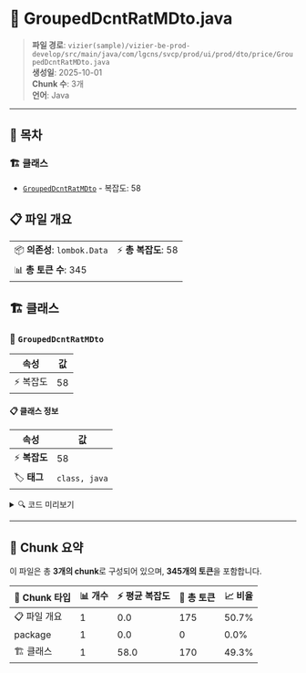 # 📄 GroupedDcntRatMDto.java

> **파일 경로**: `vizier(sample)/vizier-be-prod-develop/src/main/java/com/lgcns/svcp/prod/ui/prod/dto/price/GroupedDcntRatMDto.java`  
> **생성일**: 2025-10-01  
> **Chunk 수**: 3개  
> **언어**: Java
---

## 📑 목차

### 🏗️ 클래스
- [`GroupedDcntRatMDto`](#class-groupeddcntratmdto) - 복잡도: 58

## 📋 파일 개요

| | |
|--|--|
| 📦 **의존성**: `lombok.Data` | ⚡ **총 복잡도**: 58 |
| 📊 **총 토큰 수**: 345 |  |



## 🏗️ 클래스

### <a id="class-groupeddcntratmdto"></a>🎯 `GroupedDcntRatMDto`

| 속성 | 값 |
|------|----|
| ⚡ 복잡도 | 58 |



#### 📋 클래스 정보

| 속성 | 값 |
|------|----|
| ⚡ **복잡도** | 58 || 📍 **라인 범위** | 6-6 |
| 🏷️ **태그** | `class, java` |

<details>
<summary>🔍 코드 미리보기</summary>

```java
public class GroupedDcntRatMDto {
	public GroupedDcntRatMDto(DcntRatMDto dcntRatMDto) {
		this.generalDetails = new GeneralDetailFields(dcntRatMDto);
		this.additionalParams = new AdditionalParamFields(dcntRatMDto);
	}
	private GeneralDetailFields generalDetails;

	@Data
	public static class GeneralDetailFields {
		private String type; 
		private String dcntRatCd;
		private String dcntRatNm;
		private String ratDivsCd;
		private String dcntRat;
		private String dcntRatAplyCyvl;
		private String dcntRatAplyCyclCd;
		private String daCalcDivsCd;
		private String ratAplyKdCd;
		private String valdStrtDtm;
		private String valdEndDtm;
		private String rgstUsr;
		private String rgstDtm;
		private String updUsr;
		private String updDtm;

		public GeneralDetailFields (DcntRatMDto dcntRatMDto) {
	...
```

**Chunk 정보**
- 🆔 **ID**: `b9ec2712565b`
- 📍 **라인**: 6-6
- 📊 **토큰**: 170
- 🏷️ **태그**: `class, java`

</details>

---





## 🧩 Chunk 요약

이 파일은 총 **3개의 chunk**로 구성되어 있으며, **345개의 토큰**을 포함합니다.

| 🧩 Chunk 타입 | 📊 개수 | ⚡ 평균 복잡도 | 📝 총 토큰 | 📈 비율 |
|---------------|--------|-------------|----------|--------|
| 📋 파일 개요 | 1 | 0.0 | 175 | 50.7% |
| package | 1 | 0.0 | 0 | 0.0% |
| 🏗️ 클래스 | 1 | 58.0 | 170 | 49.3% |

